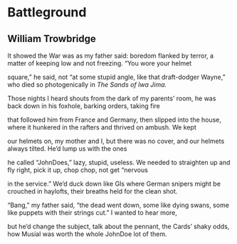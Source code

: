# Battleground
## William Trowbridge
It showed the War was as my father said:
boredom flanked by terror, a matter of keeping
low and not freezing. “You wore your helmet

square,” he said, not “at some stupid angle,
like that draft-dodger Wayne,” who died
so photogenically in _The Sands of Iwa Jima._

Those nights I heard shouts from the dark
of my parents’ room, he was back down
in his foxhole, barking orders, taking fire

that followed him from France and Germany,
then slipped into the house, where it hunkered
in the rafters and thrived on ambush. We kept

our helmets on, my mother and I,
but there was no cover, and our helmets
always tilted. He’d lump us with the ones

he called “JohnDoes,” lazy, stupid, useless.
We needed to straighten up and fly right,
pick it up, chop chop, not get “nervous

in the service.” We’d duck down like GIs
where German snipers might be crouched
in haylofts, their breaths held for the clean shot.

“Bang,” my father said, “the dead went down,
some like dying swans, some like puppets
with their strings cut.” I wanted to hear more,

but he’d change the subject, talk about
the pennant, the Cards’ shaky odds, how Musial
was worth the whole JohnDoe lot of them.